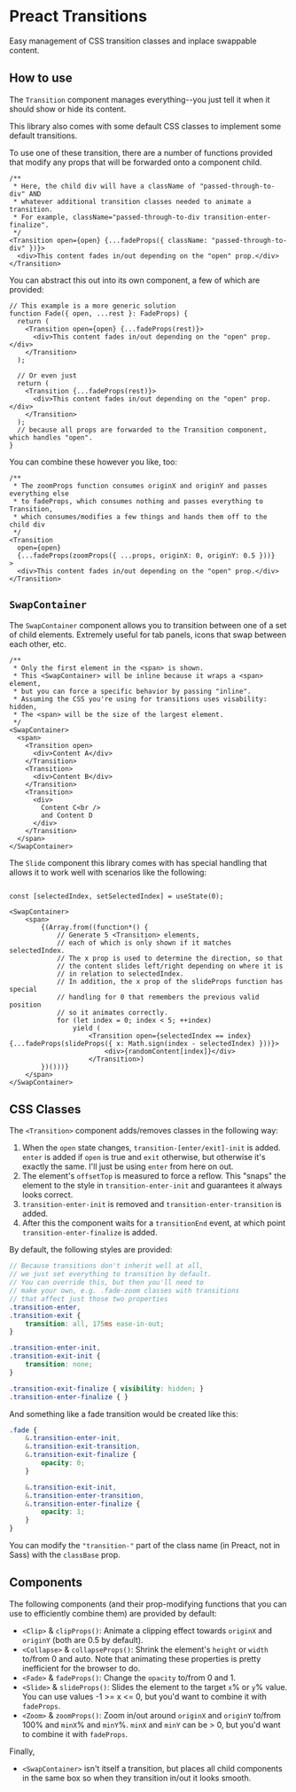 # Preact Transitions

Easy management of CSS transition classes and inplace swappable content.

## How to use

The `Transition` component manages everything--you just tell it when it should show or hide its content.

This library also comes with some default CSS classes to implement some default transitions.

To use one of these transition, there are a number of functions provided that modify any props that will be forwarded onto a component child.

```tsx
/**
 * Here, the child div will have a className of "passed-through-to-div" AND
 * whatever additional transition classes needed to animate a transition.
 * For example, className="passed-through-to-div transition-enter-finalize".
 */
<Transition open={open} {...fadeProps({ className: "passed-through-to-div" })}>
  <div>This content fades in/out depending on the "open" prop.</div>
</Transition>
```

You can abstract this out into its own component, a few of which are provided:

```tsx
// This example is a more generic solution
function Fade({ open, ...rest }: FadeProps) {
  return (
    <Transition open={open} {...fadeProps(rest)}>
      <div>This content fades in/out depending on the "open" prop.</div>
    </Transition>
  );

  // Or even just
  return (
    <Transition {...fadeProps(rest)}>
      <div>This content fades in/out depending on the "open" prop.</div>
    </Transition>
  );
  // because all props are forwarded to the Transition component, which handles "open".
}
```

You can combine these however you like, too:

```tsx
/**
 * The zoomProps function consumes originX and originY and passes everything else
 * to fadeProps, which consumes nothing and passes everything to Transition,
 * which consumes/modifies a few things and hands them off to the child div
 */
<Transition
  open={open}
  {...fadeProps(zoomProps({ ...props, originX: 0, originY: 0.5 }))}
>
  <div>This content fades in/out depending on the "open" prop.</div>
</Transition>
```

## `SwapContainer`

The `SwapContainer` component allows you to transition between one of a set of child elements. Extremely useful for tab panels, icons that swap between each other, etc.

```tsx
/**
 * Only the first element in the <span> is shown.
 * This <SwapContainer> will be inline because it wraps a <span> element,
 * but you can force a specific behavior by passing "inline".
 * Assuming the CSS you're using for transitions uses visability: hidden,
 * The <span> will be the size of the largest element.
 */
<SwapContainer>
  <span>
    <Transition open>
      <div>Content A</div>
    </Transition>
    <Transition>
      <div>Content B</div>
    </Transition>
    <Transition>
      <div>
        Content C<br />
        and Content D
      </div>
    </Transition>
  </span>
</SwapContainer>
```

The `Slide` component this library comes with has special handling that allows it to work well with scenarios like the following:

````tsx

const [selectedIndex, setSelectedIndex] = useState(0);

<SwapContainer>
    <span>
        {(Array.from((function*() {
            // Generate 5 <Transition> elements,
            // each of which is only shown if it matches selectedIndex.
            // The x prop is used to determine the direction, so that
            // the content slides left/right depending on where it is
            // in relation to selectedIndex.
            // In addition, the x prop of the slideProps function has special
            // handling for 0 that remembers the previous valid position
            // so it animates correctly.
            for (let index = 0; index < 5; ++index)
                yield (
                    <Transition open={selectedIndex == index} {...fadeProps(slideProps({ x: Math.sign(index - selectedIndex) }))}>
                        <div>{randomContent[index]}</div>
                    </Transition>)
        })()))}
    </span>
</SwapContainer>
````


## CSS Classes

The `<Transition>` component adds/removes classes in the following way:

1. When the `open` state changes, `transition-[enter/exit]-init` is added.  `enter` is added if `open` is true and `exit` otherwise, but otherwise it's exactly the same.  I'll just be using `enter` from here on out.
2. The element's `offsetTop` is measured to force a reflow. This "snaps" the element to the style in `transition-enter-init` and guarantees it always looks correct.
3. `transition-enter-init` is removed and `transition-enter-transition` is added.
4. After this the component waits for a `transitionEnd` event, at which point `transition-enter-finalize` is added.

By default, the following styles are provided:
````scss
// Because transitions don't inherit well at all, 
// we just set everything to transition by default.
// You can override this, but then you'll need to
// make your own, e.g. .fade-zoom classes with transitions
// that affect just those two properties
.transition-enter,
.transition-exit { 
    transition: all, 175ms ease-in-out; 
}

.transition-enter-init,
.transition-exit-init { 
    transition: none; 
}

.transition-exit-finalize { visibility: hidden; }
.transition-enter-finalize { }
````

And something like a fade transition would be created like this:
````scss
.fade {
    &.transition-enter-init, 
    &.transition-exit-transition, 
    &.transition-exit-finalize { 
        opacity: 0; 
    }

    &.transition-exit-init, 
    &.transition-enter-transition, 
    &.transition-enter-finalize { 
        opacity: 1; 
    }
}

````


You can modify the `"transition-"` part of the class name (in Preact, not in Sass) with the `classBase` prop. 


## Components

The following components (and their prop-modifying functions that you can use to efficiently combine them) are provided by default:
* `<Clip>` & `clipProps()`: Animate a clipping effect towards `originX` and `originY` (both are 0.5 by default).
* `<Collapse>` & `collapseProps()`: Shrink the element's `height` or `width` to/from 0 and auto. Note that animating these properties is pretty inefficient for the browser to do.
* `<Fade>` & `fadeProps()`: Change the `opacity` to/from 0 and 1.
* `<Slide>` & `slideProps()`: Slides the element to the target `x`% or `y`% value. You can use values -1 >= x <= 0, but you'd want to combine it with `fadeProps`.
* `<Zoom>` & `zoomProps()`: Zoom in/out around `originX` and `originY` to/from 100% and `minX`% and `minY`%. `minX` and `minY` can be > 0, but you'd want to combine it with `fadeProps`.

Finally,
* `<SwapContainer>` isn't itself a transition, but places all child components in the same box so when they transition in/out it looks smooth.


